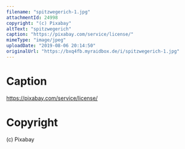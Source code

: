 ```yaml
---
filename: "spitzwegerich-1.jpg"
attachmentId: 24998
copyright: "(c) Pixabay"
altText: "spitzwegerich"
caption: "https://pixabay.com/service/license/"
mimeType: "image/jpeg"
uploadDate: "2019-08-06 20:14:50"
originalUrl: "https://bxq4fb.myraidbox.de/i/spitzwegerich-1.jpg"
---
```


# Caption

https://pixabay.com/service/license/

# Copyright

(c) Pixabay
